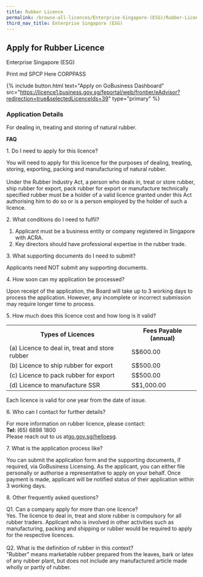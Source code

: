 ```yaml
---
title: Rubber Licence
permalink: /browse-all-licences/Enterprise-Singapore-(ESG)/Rubber-Licence
third_nav_title: Enterprise Singapore (ESG)
---
```


## Apply for Rubber Licence

Enterprise Singapore (ESG)

Print md SPCP Here CORPPASS

{% include button.html text="Apply on GoBusiness Dashboard" src="https://licence1.business.gov.sg/feportal/web/frontier/eAdvisor?redirection=true&selectedLicenceIds=39" type="primary" %}

### Application Details

<p>For dealing in, treating and storing of natural rubber.</p>
<p><strong>FAQ</strong></p>
<p>1. Do I need to apply for this licence?</p>
<p>You will need to apply for this licence for the purposes of dealing, treating, storing, exporting, packing and manufacturing of natural rubber.<br /><br />Under the Rubber Industry Act, a person who deals in, treat or store rubber, ship rubber for export, pack rubber for export or manufacture technically specified rubber must be a holder of a valid licence granted under this Act authorising him to do so or is a person employed by the holder of such a licence.</p>
<p>2. What conditions do I need to fulfil?</p>
<ol>
<li>Applicant must be a business entity or company registered in Singapore with ACRA.</li>
<li>Key directors should have professional expertise in the rubber trade.</li>
</ol>
<p>3. What supporting documents do I need to submit?</p>
<p>Applicants need NOT submit any supporting documents.</p>
<p>4. How soon can my application be processed?</p>
<p>Upon receipt of the application, the Board will take up to 3 working days to process the application. However, any incomplete or incorrect submission may require longer time to process.</p>
<p>5. How much does this licence cost and how long is it valid?</p>
<table>
<tbody>
<tr>
<th>Types of Licences</th>
<th>Fees Payable (annual)</th>
</tr>
<tr>
<td>(a) Licence to deal in, treat and store rubber</td>
<td>S$600.00</td>
</tr>
<tr>
<td>(b) Licence to ship rubber for export</td>
<td>S$500.00</td>
</tr>
<tr>
<td>(c) Licence to pack rubber for export</td>
<td>S$500.00</td>
</tr>
<tr>
<td>(d) Licence to manufacture SSR</td>
<td>S$1,000.00</td>
</tr>
</tbody>
</table>
<p><strong></strong>Each licence is valid for one year from the date of issue.</p>
<p>6. Who can I contact for further details?</p>
<p>For more information on rubber licence, please contact:<br /><strong>Tel:</strong> (65) 6898 1800<br />Please reach out to us at<a href="https://go.gov.sg/helloesg" target="_blank" rel="noopener">go.gov.sg/helloesg</a>.</p>
<p>7. What is the application process like?</p>
<p>You can submit the application form and the supporting documents, if required, via GoBusiness Licensing. As the applicant, you can either file personally or authorise a representative to apply on your behalf. Once payment is made, applicant will be notified status of their application within 3 working days.</p>
<p>8. Other frequently asked questions?</p>
<p>Q1. Can a company apply for more than one licence?<br />Yes. The licence to deal in, treat and store rubber is compulsory for all rubber traders. Applicant who is involved in other activities such as manufacturing, packing and shipping or rubber would be required to apply for the respective licences.<br /><br />Q2. What is the definition of rubber in this context?<br />"Rubber" means marketable rubber prepared from the leaves, bark or latex of any rubber plant, but does not include any manufactured article made wholly or partly of rubber.</p>

